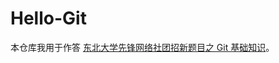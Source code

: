 # Hello-Git

本仓库我用于作答 [东北大学先锋网络社团招新题目之 Git 基础知识](https://17999824wyj.github.io/NEUP-preTest/2024/web/ch-1.html)。

